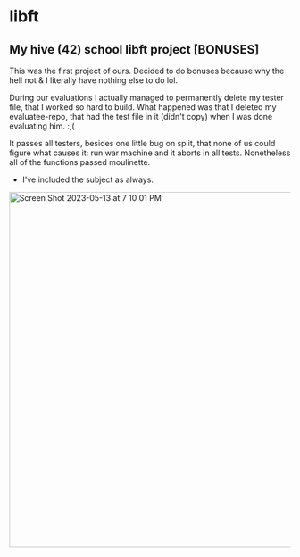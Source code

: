 # libft

## My hive (42) school libft project [BONUSES]

This was the first project of ours. Decided to do bonuses because why the hell not & I literally have nothing else to do lol.

During our evaluations I actually managed to permanently delete my tester file, that I worked so hard to build. What happened was that I deleted my evaluatee-repo,
that had the test file in it (didn't copy) when I was done evaluating him. :,(

It passes all testers, besides one little bug on split, that none of us could figure what causes it: run war machine and it aborts in all tests.
Nonetheless all of the functions passed moulinette.

- I've included the subject as always.

<img width="637" alt="Screen Shot 2023-05-13 at 7 10 01 PM" src="https://github.com/kenlies/libft-42-/assets/97135325/6cfc1f8a-f623-4084-ad07-3a1db3ad4bfb">
